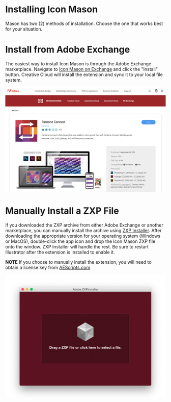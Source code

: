 # Installing Icon Mason

Mason has two (2) methods of installation. Choose the one that works best for your situation.

# Install from Adobe Exchange
The easiest way to install Icon Mason is through the Adobe Exchange marketplace. Navigate to [Icon Mason on Exchange](https://exchange.adobe.com/creativecloud.details.103891.icons8.html) and click the "Install" button. Creative Cloud will install the extension and sync it to your local file system.

![Adobe Exchange](./images/adobe-exchange.png)

# Manually Install a ZXP File

If you downloaded the ZXP archive from either Adobe Exchange or another marketplace, you can manually install the archive using [ZXP Installer](https://zxpinstaller.com). After downloading the appropriate version for your operating system (Windows or MacOS), double-click the app icon and drop the Icon Mason ZXP file onto the window. ZXP Installer will handle the rest. Be sure to restart Illustrator after the extension is installed to enable it.

**NOTE** If you choose to manually install the extension, you will need to obtain a license key from [AEScripts.com](https://aescripts.com)

![ZXP Installer UI](./images/zxpinstaller.png#half-size)
